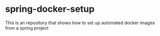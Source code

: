 # spring-docker-setup
This is an repository that shows how to set up automated docker images from a spring project
